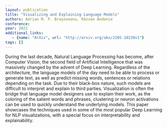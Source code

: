 ```yaml
---
layout: publication
title: "Visualizing and Explaining Language Models"
authors: Adrian M. P. Braşoveanu, Răzvan Andonie
conference: 
year: 2022
additional_links: 
   - {name: "ArXiv", url: "http://arxiv.org/abs/2205.10238v1"}
tags: []
---
```

During the last decade, Natural Language Processing has become, after
Computer Vision, the second field of Artificial Intelligence that was massively
changed by the advent of Deep Learning. Regardless of the architecture, the
language models of the day need to be able to process or generate text, as well
as predict missing words, sentences or relations depending on the task. Due to
their black-box nature, such models are difficult to interpret and explain to
third parties. Visualization is often the bridge that language model designers
use to explain their work, as the coloring of the salient words and phrases,
clustering or neuron activations can be used to quickly understand the
underlying models. This paper showcases the techniques used in some of the most
popular Deep Learning for NLP visualizations, with a special focus on
interpretability and explainability.